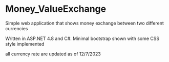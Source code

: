 # Money_ValueExchange
Simple web application that shows money exchange between two different currencies 

Written in ASP.NET 4.8 and C#. Minimal bootstrap shown with some CSS style implemented

all currency rate are updated as of 12/7/2023

